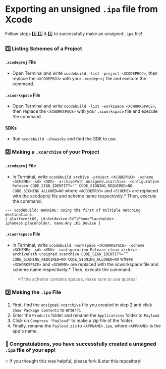 # Exporting an unsigned `.ipa` file from Xcode
Follow steps 1️⃣,2️⃣ & 3️⃣ to successfully make an unsigned `.ipa` file!

### 1️⃣ Listing Schemes of a Project

#### `.xcodeproj` File
* Open Terminal and write `xcodebuild -list -project <XCODEPROJ>`, then replace the `<XCODEPROJ>` with your `.xcodeproj` file and execute the command.

#### `.xcworkspace` File
* Open Terminal and write `xcodebuild -list -workspace <XCWORKSPACE>`, then replace the `<XCWORKSPACE>` with your `.xcworkspace` file and execute the command.

#### SDKs

* Run `xcodebuild -showsdks` and find the SDK to use.

### 2️⃣ Making a `.xcarchive` of your Project

#### `.xcodeproj` File
* In Terminal, write `xcodebuild archive -project <XCODEPROJ> -scheme <SCHEME> -sdk <SDK> -archivePath unsigned.xcarchive -configuration Release CODE_SIGN_IDENTITY="" CODE_SIGNING_REQUIRED=NO CODE_SIGNING_ALLOWED=NO` where `<XCODEPROJ>` and `<SCHEME>` are replaced with the xcodeproj file and scheme name respectively.* Then, execute the command.

```
--- xcodebuild: WARNING: Using the first of multiple matching destinations:
{ platform:iOS, id:dvtdevice-DVTiPhonePlaceholder-iphoneos:placeholder, name:Any iOS Device }
```

#### `.xcworkspace` File
* In Terminal, write `xcodebuild -workspace <XCWORKSPACE> -scheme <SCHEME> -sdk <SDK> -configuration Release clean archive -archivePath unsigned.xcarchive CODE_SIGN_IDENTITY=”” CODE_SIGNING_REQUIRED=NO CODE_SIGNING_ALLOWED=NO`  where `<XCWORKSPACE>` and `<SCHEME>` are replaced with the xcworkspace file and scheme name respectively.* Then, execute the command.

> *If the scheme contains spaces, make sure to use quotes!

### 3️⃣ Making the `.ipa` File

1. First, find the `unsigned.xcarchive` file you created in step 2 and click `Show Package Contents` to enter it.
2. Enter the `Products` folder and rename the `Applications` folder to `Payload`.
3. Click on `Compress "Payload"` to make a zip file of the folder.
4. Finally, rename the `Payload.zip` to `<APPNAME>.ipa`, where `<APPNAME>` is the app's name.

### 🎉 Congratulations, you have successfully created a unsigned `.ipa` file of your app!

⭐️ If you thought this was helpful, please fork & star this repository!

